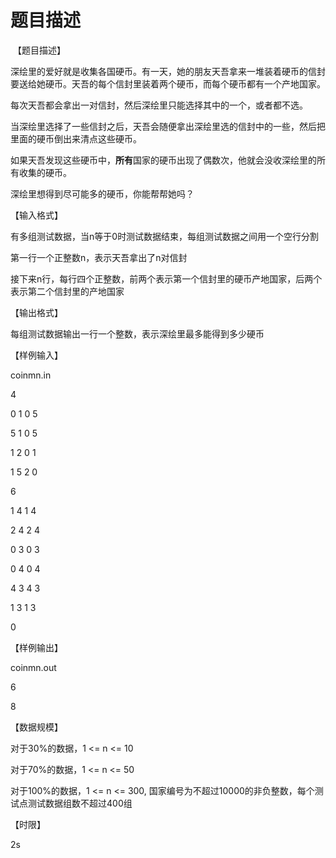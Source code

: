 # 题目描述


 【题目描述】
<p>
	<span>深绘里的爱好就是收集各国硬币。有一天，她的朋友天吾拿来一堆装着硬币的信封要送给她硬币。天吾的每个信封里装着两个硬币，而每个硬币都有一个产地国家。<span></span></span> 
</p>
<p>
	<span>每次天吾都会拿出一对信封，然后深绘里只能选择其中的一个，或者都不选。<span></span></span> 
</p>
<p>
	<span>当深绘里选择了一些信封之后，天吾会随便拿出深绘里选的信封中的一些，然后把里面的硬币倒出来清点这些硬币。<span></span></span> 
</p>
<p>
	<span>如果天吾发现这些硬币中，<strong>所有</strong>国家的硬币出现了偶数次，他就会没收深绘里的所有收集的硬币。<span></span></span> 
</p>
<p>
	<span>深绘里想得到尽可能多的硬币，你能帮帮她吗？<span></span></span> 
</p>
<p>
	<span>【输入格式】<span></span></span> 
</p>
<p>
	<span>有多组测试数据，当<span>n</span>等于<span>0</span>时测试数据结束，每组测试数据之间用一个空行分割<span></span></span> 
</p>
<p>
	<span>第一行一个正整数<span>n</span>，表示天吾拿出了<span>n</span>对信封<span></span></span> 
</p>
<p>
	<span>接下来<span>n</span>行，每行四个正整数，前两个表示第一个信封里的硬币产地国家，后两个表示第二个信封里的产地国家<span></span></span> 
</p>
<p>
	<span>【输出格式】<span></span></span> 
</p>
<p>
	<span>每组测试数据输出一行一个整数，表示深绘里最多能得到多少硬币<span></span></span> 
</p>
<p>
	<span>【样例输入】</span> 
</p>
<p>
	<span>coinmn.in<span></span></span> 
</p>
<p>
	<span>4</span> 
</p>
<p>
	<span>0 1 0 5</span> 
</p>
<p>
	<span>5 1 0 5</span> 
</p>
<p>
	<span>1 2 0 1</span> 
</p>
<p>
	<span>1 5 2 0</span> 
</p>
<p>
	<span></span> 
</p>
<p>
	<span>6</span> 
</p>
<p>
	<span>1 4 1 4</span> 
</p>
<p>
	<span>2 4 2 4</span> 
</p>
<p>
	<span>0 3 0 3</span> 
</p>
<p>
	<span>0 4 0 4</span> 
</p>
<p>
	<span>4 3 4 3</span> 
</p>
<p>
	<span>1 3 1 3</span> 
</p>
<p>
	<span></span> 
</p>
<p>
	<span>0</span> 
</p>
<p>
	<span>【样例输出】</span> 
</p>
<p>
	<span><span>coinmn.out</span><span></span></span> 
</p>
<p>
	<span>6</span> 
</p>
<p>
	<span>8</span> 
</p>
<p>
	<span>【数据规模】<span></span></span> 
</p>
<p>
	<span>对于<span>30%</span>的数据，<span>1 &lt;= n &lt;= 10</span></span> 
</p>
<p>
	<span>对于<span>70%</span>的数据，<span>1 &lt;= n &lt;= 50</span></span> 
</p>
<p>
	<span>对于<span>100%</span>的数据，<span>1 &lt;= n &lt;= 300, </span>国家编号为不超过<span>10000</span>的非负整数，每个测试点测试数据组数不超过<span>400</span>组<span></span></span> 
</p>
<p>
	<span>【时限】<span></span></span> 
</p>
<p>
	<span>2s</span> 
</p>
